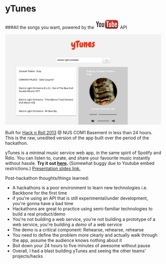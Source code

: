 yTunes
======
###All the songs you want, powered by the ![Youtube](ytlogo.png) API



![yTunes](screenshot.png)



Built for [Hack n Roll 2013](http://hacknroll.nushackers.org/) @ NUS COM1 Basement in less than 24 hours.
This is the raw, unedited version of the app built over the period of the hackathon.

yTunes is a minimal music service web app, in the same spirit of Spotify and Rdio.
You can listen to, curate, and share your favourite music instantly without hassle.
**Try it out [here](http://leventhan.github.com/yTunes).** (Somewhat buggy due to Youtube embed restrictions.)
[Presentation slides link.](https://docs.google.com/presentation/d/1F3IIA6KrfRyYsowzsbBO_6YxG4iIvndQ_8pN6T56YZE/edit?usp=sharing)


Post-hackathon thoughts/things learned:
- A hackathons is a poor environment to learn new technologies i.e. Backbone for the first time
- if you're using an API that is still experimental/under development, you're gonna have a bad time
- Hackathons are great to practice using semi-familiar technologies to build a real product/demo
- You're not building a web service, you're not building a prototype of a web service, you're building a *demo* of a web service
- The demo is a critical component: Rehearse, rehearse, rehearse
- You need to define the problem more clearly and actually walk through the app, assume the audience knows nothing about it
- Boil down your 24 hours to five minutes of awesome without pause
- Overall, I had a blast building yTunes and seeing the other teams' projects/hacks 


